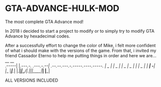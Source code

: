 # GTA-ADVANCE-HULK-MOD
The most complete GTA Advance mod!

In 2018 i decided to start a project to modify or to simply try to modify GTA Advance by hexadecimal codes.

After a successfully effort to change the color of Mike, i felt more confident of what i should make with the versions of the game.
From that, i invited my friend Cassador Eterno to help me putting things in order and here we are...
        __                      __                              
 .-----|  |_.---.-.   .---.-.--|  .--.--.---.-.-----.----.-----.
 |  _  |   _|  _  |   |  _  |  _  |  |  |  _  |     |  __|  -__|
 |___  |____|___._|   |___._|_____|\___/|___._|__|__|____|_____|
 |_____|                                                        
                                                                
                                                                
                                                              
                                                              
ALL VERSIONS INCLUDED
